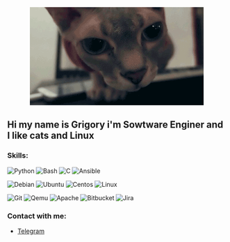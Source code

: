 <div id="header" align="center">
  <img src="https://github.com/pcade/pcade/blob/main/gif_git.gif"/>
</div>

## Hi my name is Grigory i'm Sowtware Enginer and I like cats and Linux

###  Skills:
![Python](https://img.shields.io/badge/--<COLOR>?style=social&logo=python)
![Bash](https://img.shields.io/badge/-Bash-white?style=)
![C](https://img.shields.io/badge/--<COLOR>?style=social&logo=C)
![Ansible](https://img.shields.io/badge/-Ansible-<COLOR>?style=social&logo=ansible)

![Debian](https://img.shields.io/badge/-Debian-<COLOR>?style=social&logo=debian)
![Ubuntu](https://img.shields.io/badge/-Ubuntu-<COLOR>?style=social&logo=Ubuntu)
![Centos](https://img.shields.io/badge/-Centos-<COLOR>?style=social&logo=Centos)
![Linux](https://img.shields.io/badge/-And_other_Linux-<COLOR>?style=social&logo=linux)

![Git](https://img.shields.io/badge/-Git-<COLOR>?style=social&logo=git)
![Qemu](https://img.shields.io/badge/-Qemu-<COLOR>?style=social&logo=qemu)
![Apache](https://img.shields.io/badge/-Apache-<COLOR>?style=social&logo=apache)
![Bitbucket](https://img.shields.io/badge/-Bitbucket-<COLOR>?style=social&logo=bitbucket)
![Jira](https://img.shields.io/badge/-Jira-<COLOR>?style=social&logo=jira)


###  Contact with me:
+ <a class="btn_telegram_share" href="https://t.me/pidgeycad?url=ВАШ_URL&text=ТЕКСТ">Telegram</a>

</body>
</html>
